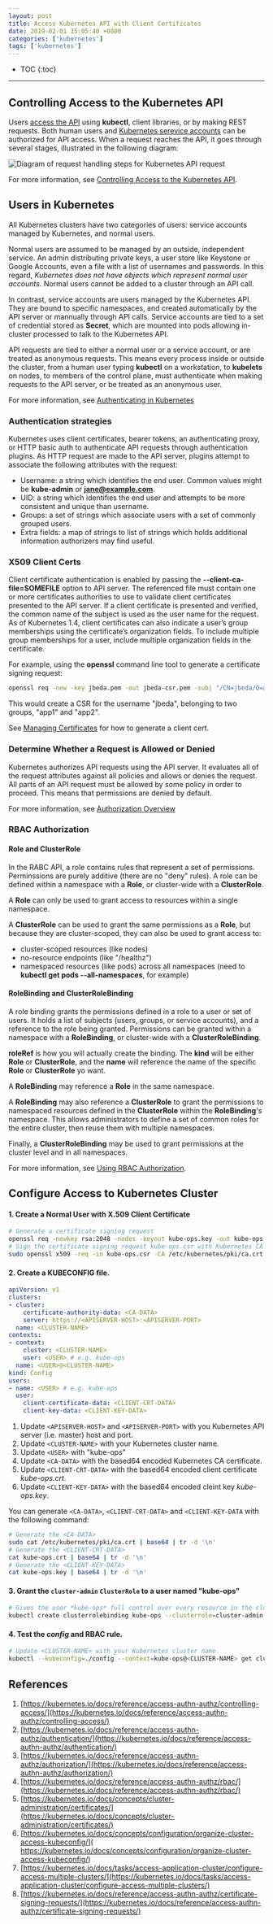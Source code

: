 ```yaml
---
layout: post
title: Access Kubernetes API with Client Certificates
date: 2019-02-01 15:05:40 +0800
categories: ['kubernetes']
tags: ['kubernetes']
---
```


- TOC
{:toc}

- - -

## Controlling Access to the Kubernetes API

Users [access the API](https://kubernetes.io/docs/tasks/access-application-cluster/access-cluster/) using **kubectl**, client libraries, or by making REST requests. Both human users and [Kubernetes serevice accounts](https://kubernetes.io/docs/tasks/configure-pod-container/configure-service-account/) can be authorized for API access. When a request reaches the API, it goes through several stages, illustrated in the following diagram:

![Diagram of request handling steps for Kubernetes API request](https://d33wubrfki0l68.cloudfront.net/673dbafd771491a080c02c6de3fdd41b09623c90/50100/images/docs/admin/access-control-overview.svg)

For more information, see [Controlling Access to the Kubernetes API](https://kubernetes.io/docs/reference/access-authn-authz/controlling-access/).

## Users in Kubernetes

All Kubernetes clusters have two categories of users: service accounts managed by Kubernetes, and normal users.

Normal users are assumed to be managed by an outside, independent service. An admin distributing private keys, a user store like Keystone or Google Accounts, even a file with a list of usernames and passwords. In this regard, *Kubernetes does not have objects which represent normal user accounts.* Normal users cannot be added to a cluster through an API call.

In contrast, service accounts are users managed by the Kubernetes API. They are bound to specific namespaces, and created automatically by the API server or mannually through API calls. Service accounts are tied to a set of credential stored as **Secret**, which are mounted into pods allowing in-cluster processed to talk to the Kubernetes API.

API requests are tied to either a normal user or a service account, or are treated as anonymous requests. This means every process inside or outside the cluster, from a human user typing **kubectl** on a workstation, to **kubelets** on nodes, to members of the control plane, must authenticate when making requests to the API server, or be treated as an anonymous user.

For more information, see [Authenticating in Kubernetes](https://kubernetes.io/docs/reference/access-authn-authz/authentication/)

### Authentication strategies

Kubernetes uses client certificates, bearer tokens, an authenticating proxy, or HTTP basic auth to authenticate API requests through authentication plugins. As HTTP request are made to the API server, plugins attempt to associate the following attributes with the request:

- Username: a string which identifies the end user. Common values might be **kube-admin** or **jane@example.com**.
- UID: a string which identifies the end user and attempts to be more consistent and unique than username.
- Groups: a set of strings which associate users with a set of commonly grouped users.
 - Extra fields: a map of strings to list of strings which holds additional information authorizers may find useful.

### X509 Client Certs

Client certificate authentication is enabled by passing the **--client-ca-file=SOMEFILE** option to API server. The referenced file must contain one or more certificates authorities to use to validate client certificates presented to the API server. If a client certificate is presented and verified, the common name of the subject is used as the user name for the request. As of Kubernetes 1.4, client certificates can also indicate a user’s group memberships using the certificate’s organization fields. To include multiple group memberships for a user, include multiple organization fields in the certificate.

For example, using the **openssl** command line tool to generate a certificate signing request:

```sh
openssl req -new -key jbeda.pem -out jbeda-csr.pem -subj "/CN=jbeda/O=app1/O=app2"
```

This would create a CSR for the username "jbeda", belonging to two groups, "app1" and "app2".

See [Managing Certificates](https://kubernetes.io/docs/concepts/cluster-administration/certificates/) for how to generate a client cert.

### Determine Whether a Request is Allowed or Denied

Kubernetes authorizes API requests using the API server. It evaluates all of the request attributes against all policies and allows or denies the request. All parts of an API request must be allowed by some policy in order to proceed. This means that permissions are denied by default.

For more information, see [Authorization Overview](https://kubernetes.io/docs/reference/access-authn-authz/authorization/)

### RBAC Authorization

#### Role and ClusterRole

In the RABC API, a role contains rules that represent a set of permissions. Perminssions are purely additive (there are no "deny" rules). A role can be defined within a namespace with a **Role**, or cluster-wide with a **ClusterRole**.

A **Role** can only be used to grant access to resources within a single namespace.

A **ClusterRole** can be used to grant the same permissions as a **Role**, but because they are cluster-scoped, they can also be used to grant access to:

- cluster-scoped resources (like nodes)
- no-resource endpoints (like "/healthz")
- namespaced resources (like pods) across all namespaces (need to **kubectl get pods --all-namespaces**, for example)

#### RoleBinding and ClusterRoleBinding

A role binding grants the permissions defined in a role to a user or set of users. It holds a list of subjects (users, groups, or service accounts), and a reference to the role being granted. Permissions can be granted within a namespace with a **RoleBinding**, or cluster-wide with a **ClusterRoleBinding**.

**roleRef** is how you will actually create the binding. The **kind** will be either **Role** or **ClusterRole**, and the **name** will reference the name of the specific **Role** or **ClusterRole** yo want.

A **RoleBinding** may reference a **Role** in the same namespace.

A **RoleBinding** may also reference a **ClusterRole** to grant the permissions to namespaced resources defined in the **ClusterRole** within the **RoleBinding**'s namespace. This allows administrators to define a set of common roles for the entire cluster, then reuse them with multiple namespaces.

Finally, a **ClusterRoleBinding** may be used to grant permissions at the cluster level and in all namespaces.

For more information, see [Using RBAC Authorization](https://kubernetes.io/docs/reference/access-authn-authz/rbac/).
## Configure Access to Kubernetes Cluster

#### 1. Create a Normal User with X.509 Client Certificate

```sh
# Generate a certificate signing request
openssl req -newkey rsa:2048 -nodes -keyout kube-ops.key -out kube-ops.csr -subj "/CN=kube-ops"
# Sign the certificate signing request kube-ops.csr with Kubernetes CA certificate.
sudo openssl x509 -req -in kube-ops.csr -CA /etc/kubernetes/pki/ca.crt -CAkey /etc/kubernetes/pki/ca.key -CAcreateserial -out kube-ops.crt -days 1000
```

#### 2. Create a KUBECONFIG file. 

```yaml
apiVersion: v1
clusters:
- cluster:
    certificate-authority-data: <CA-DATA>
    server: https://<APISERVER-HOST>:<APISERVER-PORT>
  name: <CLUSTER-NAME>
contexts:
- context:
    cluster: <CLUSTER-NAME>
    user: <USER> # e.g. kube-ops
  name: <USER>@<CLUSTER-NAME>
kind: Config
users:
- name: <USER> # e.g. kube-ops
  user:
    client-certificate-data: <CLIENT-CRT-DATA>
    client-key-data: <CLIENT-KEY-DATA>
```

1. Update `<APISERVER-HOST>` and `<APISERVER-PORT>` with you Kubernetes API server (i.e. master) host and port.
1. Update `<CLUSTER-NAME>` with your Kubernetes cluster name.
1. Update `<USER>` with "kube-ops"
1. Update `<CA-DATA>` with the based64 encoded Kubernetes CA certificate.
1. Update `<CLIENT-CRT-DATA>` with the based64 encoded client certificate *kube-ops.crt*.
1. Update `<CLIENT-KEY-DATA>` with the based64 encoded cleint key *kube-ops.key*.

You can generate `<CA-DATA>`, `<CLIENT-CRT-DATA>` and `<CLIENT-KEY-DATA` with the following command:

```sh
# Generate the <CA-DATA>
sudo cat /etc/kubernetes/pki/ca.crt | base64 | tr -d '\n'
# Generate the <CLIENT-CRT-DATA>
cat kube-ops.crt | base64 | tr -d '\n'
# Generate the <CLIENT-KEY-DATA>
cat kube-ops.key | base64 | tr -d '\n'
```

#### 3. Grant the `cluster-admin` `ClusterRole` to a user named "kube-ops"

```sh
# Gives the user *kube-ops* full control over every resource in the cluster and in all namespace with a **ClusterRoleBinding** with the default **ClusterRole** *cluster-admin*.
kubectl create clusterrolebinding kube-ops --clusterrole=cluster-admin --user=kube-ops
```

#### 4. Test the *config* and RBAC rule.

```sh
# Update <CLUSTER-NAME> with your Kubernetes cluster name.
kubectl --kubeconfig=./config --context=kube-ops@<CLUSTER-NAME> get clusterrolebindings kube-ops
```

## References

1. [https://kubernetes.io/docs/reference/access-authn-authz/controlling-access/](https://kubernetes.io/docs/reference/access-authn-authz/controlling-access/)
1. [https://kubernetes.io/docs/reference/access-authn-authz/authentication/](https://kubernetes.io/docs/reference/access-authn-authz/authentication/)
1. [https://kubernetes.io/docs/reference/access-authn-authz/authorization/](https://kubernetes.io/docs/reference/access-authn-authz/authorization/)
1. [https://kubernetes.io/docs/reference/access-authn-authz/rbac/](https://kubernetes.io/docs/reference/access-authn-authz/rbac/)
1. [https://kubernetes.io/docs/concepts/cluster-administration/certificates/](https://kubernetes.io/docs/concepts/cluster-administration/certificates/)
1. [https://kubernetes.io/docs/concepts/configuration/organize-cluster-access-kubeconfig/](
https://kubernetes.io/docs/concepts/configuration/organize-cluster-access-kubeconfig/)
1. [https://kubernetes.io/docs/tasks/access-application-cluster/configure-access-multiple-clusters/](https://kubernetes.io/docs/tasks/access-application-cluster/configure-access-multiple-clusters/)
1. [https://kubernetes.io/docs/reference/access-authn-authz/certificate-signing-requests/](https://kubernetes.io/docs/reference/access-authn-authz/certificate-signing-requests/)
